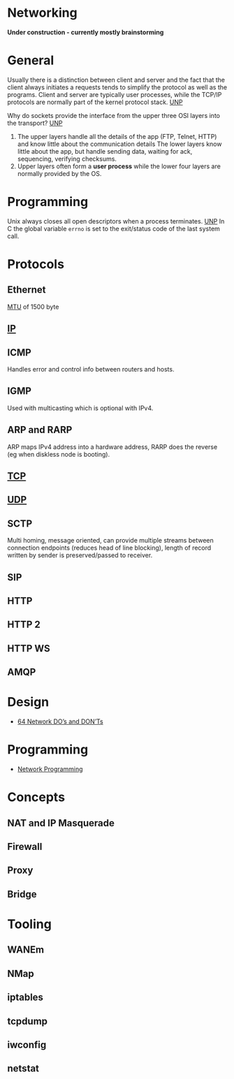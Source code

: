 Networking
==========

**Under construction - currently mostly brainstorming**

# General

Usually there is a distinction between client and server and the fact that the client always initiates a requests 
tends to simplify the protocol as well as the programs.
Client and server are typically user processes, while the TCP/IP protocols are normally part of the kernel protocol stack.
[UNP]

Why do sockets provide the interface from the upper three OSI layers into the transport? [UNP]

 1. The upper layers handle all the details of the app (FTP, Telnet, HTTP) and know little about the communication details
    The lower layers know little about the app, but handle sending data, waiting for ack, sequencing, verifying checksums.
 2. Upper layers often form a **user process** while the lower four layers are normally provided by the OS. 

# Programming

Unix always closes all open descriptors when a process terminates. [UNP]
In C the global variable ```errno``` is set to the exit/status code of the last system call.

# Protocols

## Ethernet

[MTU] of 1500 byte

## [IP](ip.md)

## ICMP

Handles error and control info between routers and hosts.

## IGMP

Used with multicasting which is optional with IPv4.

## ARP and RARP

ARP maps IPv4 address into a hardware address, RARP does the reverse (eg when diskless node is booting).

## [TCP](tcp.md)

## [UDP](udp.md)

## SCTP

Multi homing, message oriented, can provide multiple streams between connection endpoints (reduces head of line blocking), 
length of record written by sender is preserved/passed to receiver.

## SIP

## HTTP

## HTTP 2

## HTTP WS

## AMQP

# Design

* [64 Network DO’s and DON’Ts]

# Programming

* [Network Programming]

# Concepts

## NAT and IP Masquerade

## Firewall

## Proxy

## Bridge

# Tooling

## WANEm

## NMap

## iptables

## tcpdump

## iwconfig

## netstat

[UDP vs TCP]: https://news.ycombinator.com/item?id=13272610
[Great TCP-vs-UDP Debate]: http://ithare.com/64-network-dos-and-donts-for-game-engines-part-iv-great-tcp-vs-udp-debate/
[Network Programming]: http://ithare.com/network-programming-socket-peculiarities-threads-and-testing/
[64 Network DO’s and DON’Ts]: http://ithare.com/64-network-dos-and-donts-for-game-engine-developers-part-i-client-side/
[UNP]: http://www.unpbook.com/
[MTU]: https://en.wikipedia.org/wiki/Maximum_transmission_unit
[2 Generals problem]: https://en.wikipedia.org/wiki/Two_Generals'_Problem
[FLP Proof]: http://www.cs.yale.edu/homes/aspnes/pinewiki/FischerLynchPaterson.html